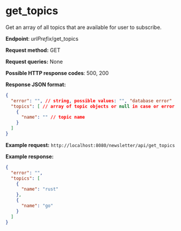 # get_topics

Get an array of all topics that are available for user to subscribe.

**Endpoint**: *urlPrefix*/get_topics

**Request method:** GET

**Request queries:** None

**Possible HTTP response codes**: 500, 200

**Response JSON format:**
```json
{
  "error": "", // string, possible values: "", "database error"
  "topics": [ // array of topic objects or null in case or error
    {
      "name": "" // topic name
    }
  ]
}
```

**Example request:**
`http://localhost:8080/newsletter/api/get_topics`

**Example response:**
```json
{
  "error": "",
  "topics": [
    {
      "name": "rust"
    },
    {
      "name": "go"
    }
  ]
}
```